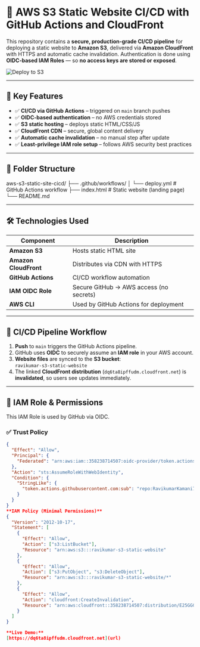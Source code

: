 # 🚀 AWS S3 Static Website CI/CD with GitHub Actions and CloudFront

This repository contains a **secure, production-grade CI/CD pipeline** for deploying a static website to **Amazon S3**, delivered via **Amazon CloudFront** with HTTPS and automatic cache invalidation. Authentication is done using **OIDC-based IAM Roles** — so **no access keys are stored or exposed**.

![Deploy to S3](https://github.com/RavikumarKamani74/aws-s3-static-site-cicd/actions/workflows/deploy.yml/badge.svg)

---

## 🔧 Key Features

- ✅ **CI/CD via GitHub Actions** – triggered on `main` branch pushes
- ✅ **OIDC-based authentication** – no AWS credentials stored
- ✅ **S3 static hosting** – deploys static HTML/CSS/JS
- ✅ **CloudFront CDN** – secure, global content delivery
- ✅ **Automatic cache invalidation** – no manual step after update
- ✅ **Least-privilege IAM role setup** – follows AWS security best practices

---

## 📁 Folder Structure

aws-s3-static-site-cicd/
├── .github/workflows/
│ └── deploy.yml # GitHub Actions workflow
├── index.html # Static website (landing page)
└── README.md


---

## 🛠️ Technologies Used

| Component         | Description                                 |
|------------------|---------------------------------------------|
| **Amazon S3**     | Hosts static HTML site                     |
| **Amazon CloudFront** | Distributes via CDN with HTTPS         |
| **GitHub Actions**| CI/CD workflow automation                  |
| **IAM OIDC Role** | Secure GitHub → AWS access (no secrets)   |
| **AWS CLI**       | Used by GitHub Actions for deployment      |

---

## 🔄 CI/CD Pipeline Workflow

1. **Push** to `main` triggers the GitHub Actions pipeline.
2. GitHub uses **OIDC** to securely assume an **IAM role** in your AWS account.
3. **Website files** are synced to the **S3 bucket**:  
   `ravikumar-s3-static-website`
4. The linked **CloudFront distribution** (`dq6ta8ipffudm.cloudfront.net`) is **invalidated**, so users see updates immediately.

---

## 🔐 IAM Role & Permissions

This IAM Role is used by GitHub via OIDC.

### ✅ Trust Policy

```json
{
  "Effect": "Allow",
  "Principal": {
    "Federated": "arn:aws:iam::358238714507:oidc-provider/token.actions.githubusercontent.com"
  },
  "Action": "sts:AssumeRoleWithWebIdentity",
  "Condition": {
    "StringLike": {
      "token.actions.githubusercontent.com:sub": "repo:RavikumarKamani74/aws-s3-static-site-cicd:*"
    }
  }
}
**IAM Policy (Minimal Permissions)**
{
  "Version": "2012-10-17",
  "Statement": [
    {
      "Effect": "Allow",
      "Action": ["s3:ListBucket"],
      "Resource": "arn:aws:s3:::ravikumar-s3-static-website"
    },
    {
      "Effect": "Allow",
      "Action": ["s3:PutObject", "s3:DeleteObject"],
      "Resource": "arn:aws:s3:::ravikumar-s3-static-website/*"
    },
    {
      "Effect": "Allow",
      "Action": "cloudfront:CreateInvalidation",
      "Resource": "arn:aws:cloudfront::358238714507:distribution/E25GGGTVVJHHS7D"
    }
  ]
}

**Live Demo:**
[https://dq6ta8ipffudm.cloudfront.net](url)
